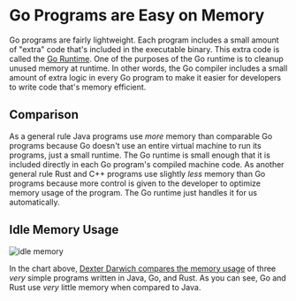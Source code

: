 # Go Programs are Easy on Memory

Go programs are fairly lightweight. Each program includes a small amount of "extra" code that's included in the executable binary. This extra code is called the [Go Runtime](https://go.dev/doc/faq#runtime). One of the purposes of the Go runtime is to cleanup unused memory at runtime. In other words, the Go compiler includes a small amount of extra logic in every Go program to make it easier for developers to write code that's memory efficient.

## Comparison

As a general rule Java programs use *more* memory than comparable Go programs because Go doesn't use an entire virtual machine to run its programs, just a small runtime. The Go runtime is small enough that it is included directly in each Go program's compiled machine code. As another general rule Rust and C++ programs use slightly *less* memory than Go programs because more control is given to the developer to optimize memory usage of the program. The Go runtime just handles it for us automatically.

## Idle Memory Usage

![idle memory](https://miro.medium.com/max/1400/1*Ggs-bJxobwZmrbfuoWGpFw.png)

In the chart above, [Dexter Darwich compares the memory usage](https://medium.com/@dexterdarwich/comparison-between-java-go-and-rust-fdb21bd5fb7c) of three *very* simple programs written in Java, Go, and Rust. As you can see, Go and Rust use *very* little memory when compared to Java.
